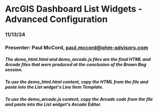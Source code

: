 # ArcGIS Dashboard List Widgets - Advanced Configuration
### 11/13/24
### Presenter: Paul McCord, paul.mccord@ohm-advisors.com

##### The *demo_html.html* and *demo_arcade.js* files are the final HTML and Arcade files that were produced at the conclusion of the Brown Bag session.
##### To use the *demo_html.html* content, copy the HTML from the file and paste into the List widget's Line Item Template.
##### To use the *demo_arcade.js* content, copy the Arcade code from the file and paste into the List widget's Arcade Editor.
